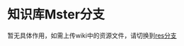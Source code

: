 # 知识库Mster分支

暂无具体作用，如需上传wiki中的资源文件，请切换到[res分支](https://github.com/baodinglaolang/zhishiku/tree/res)
